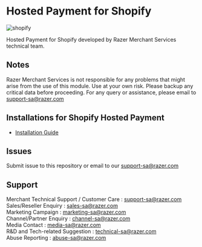 Hosted Payment for Shopify
=====================

![shopify](https://user-images.githubusercontent.com/38641542/74416385-097a1e80-4e80-11ea-9bce-cc79fb9d9837.jpg)

Hosted Payment for Shopify developed by Razer Merchant Services technical team.

Notes
-----

Razer Merchant Services is not responsible for any problems that might arise from the use of this module. 
Use at your own risk. Please backup any critical data before proceeding. For any query or 
assistance, please email to support-sa@razer.com 


Installations for Shopify Hosted Payment
--------------------------

- [Installation Guide](https://github.com/RazerMS/Hosted_Payment_for_Shopify_Plugin/wiki/Hosted-Payment-for-Shopify-Guide)


Issues
------------

Submit issue to this repository or email to our support-sa@razer.com


Support
-------

Merchant Technical Support / Customer Care : support-sa@razer.com <br>
Sales/Reseller Enquiry : sales-sa@razer.com <br>
Marketing Campaign : marketing-sa@razer.com <br>
Channel/Partner Enquiry : channel-sa@razer.com <br>
Media Contact : media-sa@razer.com <br>
R&D and Tech-related Suggestion : technical-sa@razer.com <br>
Abuse Reporting : abuse-sa@razer.com 
